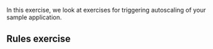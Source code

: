 In this exercise, we look at exercises for triggering autoscaling of your sample application.

## Rules exercise
